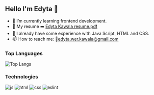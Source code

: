 ## Hello I'm Edyta 👋

- 🌱 I’m currently learning frontend development.
- 📝 My resume ➡️ [Edyta Kawala resume.pdf](https://github.com/KawalaE/KawalaE/files/11481998/Edyta.Kawala.resume.pdf)
- 🧠 I already have some experience with Java Script, HTML and CSS.
- 📫 How to reach me: 📨edyta.wer.kawala@gmail.com

### Top Languages
 ![Top Langs](https://github-readme-stats.vercel.app/api/top-langs/?username=KawalaE)

### Technologies
![js](https://github.com/KawalaE/KawalaE/assets/112077671/26e59ada-15ef-456a-9a84-3daede55ec61)
![html](https://github.com/KawalaE/KawalaE/assets/112077671/51cb9449-f04a-4ddf-9f05-ed6b30194921)
![css](https://github.com/KawalaE/KawalaE/assets/112077671/8a7c93e1-9c50-4fa6-92ce-727bb41e6eca)
![eslint](https://github.com/KawalaE/KawalaE/assets/112077671/78caf804-4e5c-42f6-8af6-4182727b7b60)
